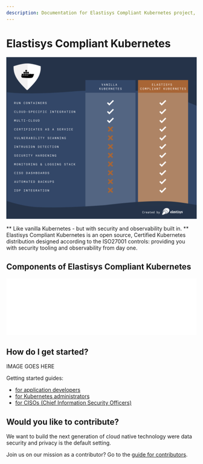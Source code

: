 ```yaml
---
description: Documentation for Elastisys Compliant Kubernetes project, the security-focused Kubernetes distribution.
---
```


# Elastisys Compliant Kubernetes

![Comparison of vanilla Kubernetes and Elastisys Compliant Kubernetes](img/comparison-chart.png)

** Like vanilla Kubernetes - but with security and observability built in. **
Elastisys Compliant Kubernetes is an open source, Certified Kubernetes distribution designed according to the ISO27001 controls: providing you with security tooling and observability from day one.


## Components of Elastisys Compliant Kubernetes

<embed src="img/compliance-basics.svg" alt="Components of Elastisys Compliant Kubernetes" width="100%" />

## How do I get started?

IMAGE GOES HERE

Getting started guides:

* [for application developers](user-guide/prepare/)
* [for Kubernetes administrators](operator-manual/)
* [for CISOs (Chief Information Security Officers)](ciso-guide/)

## Would you like to contribute?

We want to build the next generation of cloud native technology were data security and privacy is the default setting. 

Join us on our mission as a contributor? Go to the [guide for contributors](contributor-guide).
